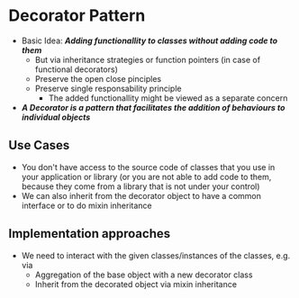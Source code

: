 # Decorator Pattern
+ Basic Idea: ***Adding functionallity to classes without adding code to them***
    - But via inheritance strategies or function pointers (in case of functional decorators)
    - Preserve the open close pinciples
    - Preserve single responsability principle
        * The added functionallity might be viewed as a separate concern
+ ***A Decorator is a pattern that facilitates the addition of behaviours to individual objects***

## Use Cases
+ You don't have access to the source code of classes that you use in your application or library (or you are not able to add code to them, because they come from a library that is not under your control)
+ We can also inherit from the decorator object to have a common interface or to do mixin inheritance

## Implementation approaches
+ We need to interact with the given classes/instances of the classes, e.g. via
    - Aggregation of the base object with a new decorator class
    - Inherit from the decorated object via mixin inheritance